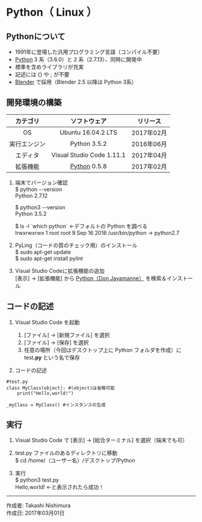 # Python（ Linux ）

## Pythonについて

* 1991年に登場した汎用プログラミング言語（コンパイル不要）
* [Python](https://ja.wikipedia.org/wiki/Python) 3 系（3.6.0）と 2 系（2.7.13）、同時に開発中
* 標準を含めライブラリが充実
* 記述には {} や ; が不要
* [Blender](https://ja.wikipedia.org/wiki/Blender) で採用（Blender 2.5 以降は Python 3系）

## 開発環境の構築

|カテゴリ|ソフトウェア|リリース|
|:--:|:--:|:--:|
|OS|Ubuntu 16.04.2 LTS|2017年02月|
|実行エンジン|Python 3.5.2|2016年06月|
|エディタ|Visual Studio Code 1.11.1|2017年04月|
|拡張機能|[Python](https://github.com/DonJayamanne/pythonVSCode) 0.5.8|2017年02月|

1. 端末でバージョン確認  
    $ python --version  
    Python 2.7.12

    $ python3 --version  
    Python 3.5.2

    $ ls -l \`which python\` ←デフォルトの Python を調べる  
    lrwxrwxrwx 1 root root 9 Sep 16  2016 /usr/bin/python -> python2.7

1. PyLing（コードの質のチェック用）のインストール  
    $ sudo apt-get update  
    $ sudo apt-get install pylint  

1. Visual Studio Codeに拡張機能の追加  
    [表示] → [拡張機能] から [Python（Don Jayamanne）](https://github.com/DonJayamanne/pythonVSCode) を検索＆インストール

## コードの記述

1. Visual Studio Code を起動
    1. [ファイル] → [新規ファイル] を選択
    1. [ファイル] → [保存] を選択
    1. 任意の場所（今回はデスクトップ上に Python フォルダを作成）に test<b>.py</b> という名で保存  

1. コードの記述
```
#test.py
class MyClass(object): #(object)は省略可能
    print("Hello,world!")

_myClass = MyClass() #インスタンスの生成
```

## 実行

1. Visual Studio Code で [表示] → [総合ターミナル] を選択（端末でも可）

1. test.py ファイルのあるディレクトリに移動  
$ cd /home/（ユーザー名）/デスクトップ/Python

1. 実行  
$ python3 test.py  
Hello,world! ←と表示されたら成功！

***
作成者: Takashi Nishimura  
作成日: 2017年03月01日